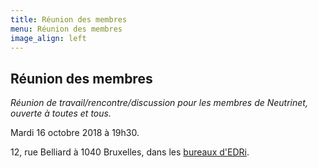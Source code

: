 ```yaml
---
title: Réunion des membres
menu: Réunion des membres
image_align: left
---
```


## Réunion des membres
*Réunion de travail/rencontre/discussion pour les membres de Neutrinet, ouverte à toutes et tous.*

Mardi 16 octobre 2018 à 19h30.

12, rue Belliard à 1040 Bruxelles, dans les [bureaux d'EDRi](https://osm.org/go/0EoS3yxK5?node=3396312894).